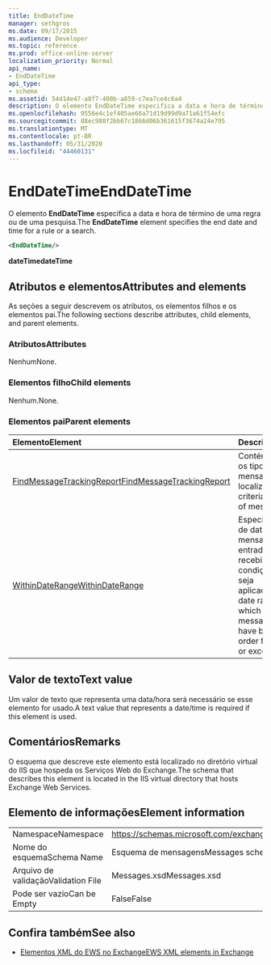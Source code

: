 ```yaml
---
title: EndDateTime
manager: sethgros
ms.date: 09/17/2015
ms.audience: Developer
ms.topic: reference
ms.prod: office-online-server
localization_priority: Normal
api_name:
- EndDateTime
api_type:
- schema
ms.assetid: 54d14e47-a8f7-400b-a859-c7ea7ce4c6a4
description: O elemento EndDateTime especifica a data e hora de término de uma regra ou de uma pesquisa.
ms.openlocfilehash: 9556e4c1ef405ae66a71d19d99d9a71a61f54efc
ms.sourcegitcommit: 88ec988f2bb67c1866d06b361615f3674a24e795
ms.translationtype: MT
ms.contentlocale: pt-BR
ms.lasthandoff: 05/31/2020
ms.locfileid: "44460131"
---
```

# <a name="enddatetime"></a><span data-ttu-id="b2701-103">EndDateTime</span><span class="sxs-lookup"><span data-stu-id="b2701-103">EndDateTime</span></span>

<span data-ttu-id="b2701-104">O elemento **EndDateTime** especifica a data e hora de término de uma regra ou de uma pesquisa.</span><span class="sxs-lookup"><span data-stu-id="b2701-104">The **EndDateTime** element specifies the end date and time for a rule or a search.</span></span> 
  
```XML
<EndDateTime/>
```

 <span data-ttu-id="b2701-105">**dateTime**</span><span class="sxs-lookup"><span data-stu-id="b2701-105">**dateTime**</span></span>
## <a name="attributes-and-elements"></a><span data-ttu-id="b2701-106">Atributos e elementos</span><span class="sxs-lookup"><span data-stu-id="b2701-106">Attributes and elements</span></span>

<span data-ttu-id="b2701-107">As seções a seguir descrevem os atributos, os elementos filhos e os elementos pai.</span><span class="sxs-lookup"><span data-stu-id="b2701-107">The following sections describe attributes, child elements, and parent elements.</span></span>
  
### <a name="attributes"></a><span data-ttu-id="b2701-108">Atributos</span><span class="sxs-lookup"><span data-stu-id="b2701-108">Attributes</span></span>

<span data-ttu-id="b2701-109">Nenhum</span><span class="sxs-lookup"><span data-stu-id="b2701-109">None.</span></span>
  
### <a name="child-elements"></a><span data-ttu-id="b2701-110">Elementos filho</span><span class="sxs-lookup"><span data-stu-id="b2701-110">Child elements</span></span>

<span data-ttu-id="b2701-111">Nenhum.</span><span class="sxs-lookup"><span data-stu-id="b2701-111">None.</span></span>
  
### <a name="parent-elements"></a><span data-ttu-id="b2701-112">Elementos pai</span><span class="sxs-lookup"><span data-stu-id="b2701-112">Parent elements</span></span>

|<span data-ttu-id="b2701-113">**Elemento**</span><span class="sxs-lookup"><span data-stu-id="b2701-113">**Element**</span></span>|<span data-ttu-id="b2701-114">**Descrição**</span><span class="sxs-lookup"><span data-stu-id="b2701-114">**Description**</span></span>|
|:-----|:-----|
|[<span data-ttu-id="b2701-115">FindMessageTrackingReport</span><span class="sxs-lookup"><span data-stu-id="b2701-115">FindMessageTrackingReport</span></span>](findmessagetrackingreport.md) <br/> |<span data-ttu-id="b2701-116">Contém critérios para os tipos de mensagens a serem localizados.</span><span class="sxs-lookup"><span data-stu-id="b2701-116">Contains criteria for the types of messages to find.</span></span>  <br/> |
|[<span data-ttu-id="b2701-117">WithinDateRange</span><span class="sxs-lookup"><span data-stu-id="b2701-117">WithinDateRange</span></span>](withindaterange.md) <br/> |<span data-ttu-id="b2701-118">Especifica o intervalo de datas no qual as mensagens de entrada precisam ser recebidas para que a condição ou exceção seja aplicada.</span><span class="sxs-lookup"><span data-stu-id="b2701-118">Specifies the date range within which incoming messages have to have been received in order for the condition or exception to apply.</span></span>  <br/> |
   
## <a name="text-value"></a><span data-ttu-id="b2701-119">Valor de texto</span><span class="sxs-lookup"><span data-stu-id="b2701-119">Text value</span></span>

<span data-ttu-id="b2701-120">Um valor de texto que representa uma data/hora será necessário se esse elemento for usado.</span><span class="sxs-lookup"><span data-stu-id="b2701-120">A text value that represents a date/time is required if this element is used.</span></span>
  
## <a name="remarks"></a><span data-ttu-id="b2701-121">Comentários</span><span class="sxs-lookup"><span data-stu-id="b2701-121">Remarks</span></span>

<span data-ttu-id="b2701-122">O esquema que descreve este elemento está localizado no diretório virtual do IIS que hospeda os Serviços Web do Exchange.</span><span class="sxs-lookup"><span data-stu-id="b2701-122">The schema that describes this element is located in the IIS virtual directory that hosts Exchange Web Services.</span></span>
  
## <a name="element-information"></a><span data-ttu-id="b2701-123">Elemento de informações</span><span class="sxs-lookup"><span data-stu-id="b2701-123">Element information</span></span>

|||
|:-----|:-----|
|<span data-ttu-id="b2701-124">Namespace</span><span class="sxs-lookup"><span data-stu-id="b2701-124">Namespace</span></span>  <br/> |https://schemas.microsoft.com/exchange/services/2006/messages  <br/> |
|<span data-ttu-id="b2701-125">Nome do esquema</span><span class="sxs-lookup"><span data-stu-id="b2701-125">Schema Name</span></span>  <br/> |<span data-ttu-id="b2701-126">Esquema de mensagens</span><span class="sxs-lookup"><span data-stu-id="b2701-126">Messages schema</span></span>  <br/> |
|<span data-ttu-id="b2701-127">Arquivo de validação</span><span class="sxs-lookup"><span data-stu-id="b2701-127">Validation File</span></span>  <br/> |<span data-ttu-id="b2701-128">Messages.xsd</span><span class="sxs-lookup"><span data-stu-id="b2701-128">Messages.xsd</span></span>  <br/> |
|<span data-ttu-id="b2701-129">Pode ser vazio</span><span class="sxs-lookup"><span data-stu-id="b2701-129">Can be Empty</span></span>  <br/> |<span data-ttu-id="b2701-130">False</span><span class="sxs-lookup"><span data-stu-id="b2701-130">False</span></span>  <br/> |
   
## <a name="see-also"></a><span data-ttu-id="b2701-131">Confira também</span><span class="sxs-lookup"><span data-stu-id="b2701-131">See also</span></span>



- [<span data-ttu-id="b2701-132">Elementos XML do EWS no Exchange</span><span class="sxs-lookup"><span data-stu-id="b2701-132">EWS XML elements in Exchange</span></span>](ews-xml-elements-in-exchange.md)


